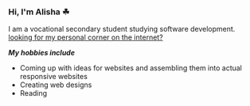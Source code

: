 ### Hi, I'm Alisha ☘

I am a vocational secondary student studying software development.
<br>
<a href="https://alishasoedamah.github.io/">looking for my personal corner on the internet?</a>

***My hobbies include***
- Coming up with ideas for websites and assembling them into actual responsive websites
- Creating web designs
- Reading
